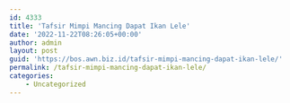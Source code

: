 ```yaml
---
id: 4333
title: 'Tafsir Mimpi Mancing Dapat Ikan Lele'
date: '2022-11-22T08:26:05+00:00'
author: admin
layout: post
guid: 'https://bos.awn.biz.id/tafsir-mimpi-mancing-dapat-ikan-lele/'
permalink: /tafsir-mimpi-mancing-dapat-ikan-lele/
categories:
    - Uncategorized
---
```


